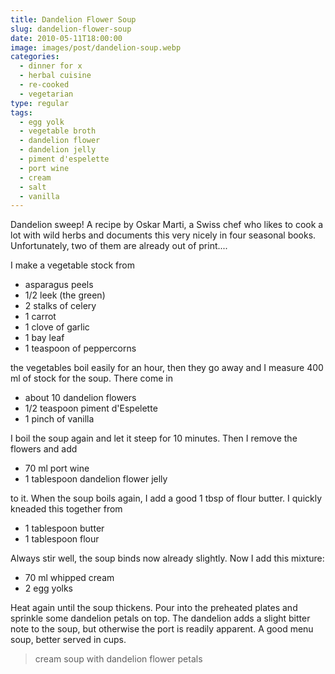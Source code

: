 ```yaml
---
title: Dandelion Flower Soup
slug: dandelion-flower-soup
date: 2010-05-11T18:00:00
image: images/post/dandelion-soup.webp
categories: 
  - dinner for x
  - herbal cuisine
  - re-cooked
  - vegetarian
type: regular
tags: 
  - egg yolk
  - vegetable broth
  - dandelion flower
  - dandelion jelly
  - piment d'espelette
  - port wine
  - cream
  - salt
  - vanilla
---
```


Dandelion sweep! A recipe by Oskar Marti, a Swiss chef who likes to cook a lot with wild herbs and documents this very nicely in four seasonal books. Unfortunately, two of them are already out of print....

I make a vegetable stock from

* asparagus peels 
* 1/2 leek (the green) 
* 2 stalks of celery 
* 1 carrot 
* 1 clove of garlic 
* 1 bay leaf 
* 1 teaspoon of peppercorns

the vegetables boil easily for an hour, then they go away and I measure 400 ml of stock for the soup. There come in

* about 10 dandelion flowers 
* 1/2 teaspoon piment d'Espelette 
* 1 pinch of vanilla

I boil the soup again and let it steep for 10 minutes. Then I remove the flowers and add

* 70 ml port wine 
* 1 tablespoon dandelion flower jelly

to it. When the soup boils again, I add a good 1 tbsp of flour butter. I quickly kneaded this together from

* 1 tablespoon butter 
* 1 tablespoon flour

Always stir well, the soup binds now already slightly. Now I add this mixture:

* 70 ml whipped cream 
* 2 egg yolks

Heat again until the soup thickens. Pour into the preheated plates and sprinkle some dandelion petals on top. The dandelion adds a slight bitter note to the soup, but otherwise the port is readily apparent. A good menu soup, better served in cups.

> cream soup with dandelion flower petals 